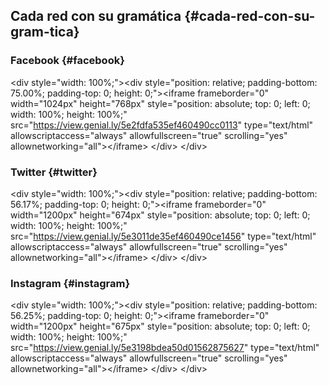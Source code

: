 ## Cada red con su gramática {#cada-red-con-su-gram-tica}

### Facebook {#facebook}

&lt;div style=&quot;width: 100%;&quot;&gt;&lt;div style=&quot;position: relative; padding-bottom: 75.00%; padding-top: 0; height: 0;&quot;&gt;&lt;iframe frameborder=&quot;0&quot; width=&quot;1024px&quot; height=&quot;768px&quot; style=&quot;position: absolute; top: 0; left: 0; width: 100%; height: 100%;&quot; src=&quot;https://view.genial.ly/5e2fdfa535ef460490cc0113&quot; type=&quot;text/html&quot; allowscriptaccess=&quot;always&quot; allowfullscreen=&quot;true&quot; scrolling=&quot;yes&quot; allownetworking=&quot;all&quot;&gt;&lt;/iframe&gt; &lt;/div&gt; &lt;/div&gt;

### Twitter {#twitter}

&lt;div style=&quot;width: 100%;&quot;&gt;&lt;div style=&quot;position: relative; padding-bottom: 56.17%; padding-top: 0; height: 0;&quot;&gt;&lt;iframe frameborder=&quot;0&quot; width=&quot;1200px&quot; height=&quot;674px&quot; style=&quot;position: absolute; top: 0; left: 0; width: 100%; height: 100%;&quot; src=&quot;https://view.genial.ly/5e3011de35ef460490ce1456&quot; type=&quot;text/html&quot; allowscriptaccess=&quot;always&quot; allowfullscreen=&quot;true&quot; scrolling=&quot;yes&quot; allownetworking=&quot;all&quot;&gt;&lt;/iframe&gt; &lt;/div&gt; &lt;/div&gt;

### Instagram {#instagram}

&lt;div style=&quot;width: 100%;&quot;&gt;&lt;div style=&quot;position: relative; padding-bottom: 56.25%; padding-top: 0; height: 0;&quot;&gt;&lt;iframe frameborder=&quot;0&quot; width=&quot;1200px&quot; height=&quot;675px&quot; style=&quot;position: absolute; top: 0; left: 0; width: 100%; height: 100%;&quot; src=&quot;https://view.genial.ly/5e3198bdea50d01562875627&quot; type=&quot;text/html&quot; allowscriptaccess=&quot;always&quot; allowfullscreen=&quot;true&quot; scrolling=&quot;yes&quot; allownetworking=&quot;all&quot;&gt;&lt;/iframe&gt; &lt;/div&gt; &lt;/div&gt;